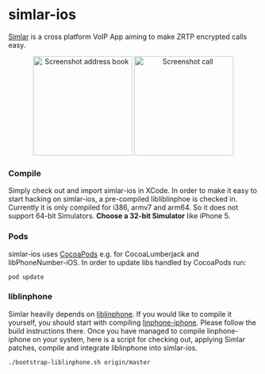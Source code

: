 simlar-ios
==========

[Simlar](https://www.simlar.org) is a cross platform VoIP App aiming to make ZRTP encrypted calls easy.

<div id="screenshots" align="center">
<img src="https://www.simlar.org/press/screenshots/iOS/address_book.png" alt="Screenshot address book" text-align="center" width="200" margin="15">
<img src="https://www.simlar.org/press/screenshots/iOS/ongoing_call.png" alt="Screenshot call" text-align="center" width="200" margin="15">
</div>

### Compile ###
Simply check out and import simlar-ios in XCode.
In order to make it easy to start hacking on simlar-ios, a pre-compiled libliblinphoe is checked in.
Currently it is  only compiled for i386, armv7 and arm64.
So it does not support 64-bit Simulators.
**Choose a 32-bit Simulator** like iPhone 5.

### Pods ###
simlar-ios uses [CocoaPods](https://cocoapods.org/) e.g. for CocoaLumberjack and libPhoneNumber-iOS.
In order to update libs handled by CocoaPods run:
```
pod update
```

### liblinphone ###
Simlar heavily depends on [liblinphone](http://www.linphone.org/).
If you would like to compile it yourself, you should start with compiling [linphone-iphone](https://github.com/BelledonneCommunications/linphone-iphone).
Please follow the build instructions there.
Once you have managed to compile linphone-iphone on your system, here is a script for checking out, applying Simlar patches, compile and integrate liblinphone into simlar-ios.
```
./bootstrap-liblinphone.sh origin/master
```
